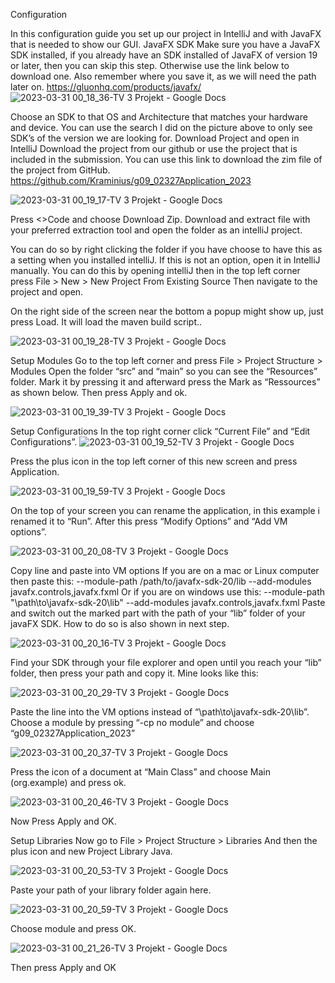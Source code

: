 Configuration <br>



In this configuration guide you set up our project in IntelliJ and with JavaFX that is needed to show our GUI.
JavaFX SDK 
Make sure you have a JavaFX SDK installed, if you already have an SDK installed of JavaFX of version 19 or later, then you can skip this step. Otherwise use the link below to download one. Also remember where you save it, as we will need the path later on.
https://gluonhq.com/products/javafx/ 
![2023-03-31 00_18_36-TV 3 Projekt - Google Docs](https://user-images.githubusercontent.com/4933675/228976768-93be4eb5-fede-4b43-84f0-2773c547febe.png)

Choose an SDK to that OS and Architecture that matches your hardware and device. You can use the search I did on the picture above to only see SDK’s of the version we are looking for.
Download Project and open in IntelliJ
Download the project from our github or use the project that is included in the submission. You can use this link to download the zim file of the project from GitHub.
https://github.com/Kraminius/g09_02327Application_2023

![2023-03-31 00_19_17-TV 3 Projekt - Google Docs](https://user-images.githubusercontent.com/4933675/228976773-a46e4d16-f57a-4ead-85dd-5e41c7efd29f.png)

Press <>Code and choose Download Zip.
Download and extract file with your preferred extraction tool and open the folder as an intelliJ project.

You can do so by right clicking the folder if you have choose to have this as a setting when you installed intelliJ. If this is not an option, open it in IntelliJ manually.
You can do this by opening intelliJ then in the top left corner press 
File > New > New Project From Existing Source
Then navigate to the project and open. 

On the right side of the screen near the bottom a popup might show up, just press Load. It will load the maven build script..

![2023-03-31 00_19_28-TV 3 Projekt - Google Docs](https://user-images.githubusercontent.com/4933675/228976774-9380509f-1005-40fc-83f9-cee975c1050a.png)


Setup Modules
Go to the top left corner and press File > Project Structure > Modules
Open the folder “src” and “main” so you can see the “Resources” folder. Mark it by pressing it and afterward press the Mark as “Ressources” as shown below.
Then press Apply and ok.

![2023-03-31 00_19_39-TV 3 Projekt - Google Docs](https://user-images.githubusercontent.com/4933675/228976776-4879ccc6-9cac-4db1-8cad-6d43b5d492e1.png)




Setup Configurations
In the top right corner click “Current File” and “Edit Configurations”.
![2023-03-31 00_19_52-TV 3 Projekt - Google Docs](https://user-images.githubusercontent.com/4933675/228976778-8747939e-7d83-4792-9742-a867c41bf818.png)


Press the plus icon in the top left corner of this new screen and press Application.

![2023-03-31 00_19_59-TV 3 Projekt - Google Docs](https://user-images.githubusercontent.com/4933675/228976780-2f56b48c-3f06-4514-b72f-64bb95f97d33.png)


On the top of your screen you can rename the application, in this example i renamed it to “Run”. 
After this press “Modify Options” and “Add VM options”.

![2023-03-31 00_20_08-TV 3 Projekt - Google Docs](https://user-images.githubusercontent.com/4933675/228976784-c1f09630-a64e-4544-b51c-674bfa066946.png)


Copy line and paste into VM options
If you are on a mac or Linux computer then paste this:
--module-path /path/to/javafx-sdk-20/lib --add-modules javafx.controls,javafx.fxml
Or if you are on windows use this:
--module-path "\path\to\javafx-sdk-20\lib" --add-modules javafx.controls,javafx.fxml
Paste and switch out the marked part with the path of your “lib” folder of your javaFX SDK. How to do so is also shown in next step.

![2023-03-31 00_20_16-TV 3 Projekt - Google Docs](https://user-images.githubusercontent.com/4933675/228976786-0cdacf81-2ad6-40c9-9c01-f93a2bdc9682.png)



Find your SDK through your file explorer and open until you reach your “lib” folder, then press your path and copy it. Mine looks like this:

![2023-03-31 00_20_29-TV 3 Projekt - Google Docs](https://user-images.githubusercontent.com/4933675/228976789-cdd70b35-29e7-4c56-8c6a-450dd06184ce.png)


Paste the line into the VM options instead of “\path\to\javafx-sdk-20\lib”.
Choose a module by pressing “-cp no module” and choose “g09_02327Application_2023”

![2023-03-31 00_20_37-TV 3 Projekt - Google Docs](https://user-images.githubusercontent.com/4933675/228976790-5852ea71-2496-4a3a-8803-e2b8bb791833.png)


Press the icon of a document at “Main Class” and choose Main (org.example) and press ok.

![2023-03-31 00_20_46-TV 3 Projekt - Google Docs](https://user-images.githubusercontent.com/4933675/228976791-cf6673d8-445d-44d4-a69c-81ad4b79667a.png)

Now Press Apply and OK.

Setup Libraries
Now go to File > Project Structure > Libraries
And then the plus icon and new Project Library Java.

![2023-03-31 00_20_53-TV 3 Projekt - Google Docs](https://user-images.githubusercontent.com/4933675/228976793-26d77d2e-8612-4489-b2ca-253521a27142.png)


Paste your path of your library folder again here.

![2023-03-31 00_20_59-TV 3 Projekt - Google Docs](https://user-images.githubusercontent.com/4933675/228976794-9258698a-8be7-4477-a313-aa903ce7359d.png)

Choose module and press OK.

![2023-03-31 00_21_26-TV 3 Projekt - Google Docs](https://user-images.githubusercontent.com/4933675/228976795-e9e51df6-1f2f-4508-a4cb-7e2913c2a981.png)

Then press Apply and OK
